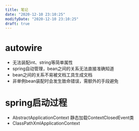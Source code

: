 ```yaml
---
title: 笔记
date: "2020-12-10 23:10:25"
modifyDate: "2020-12-10 23:10:25"
draft: true
---
```

# autowire
-   无法装配int、string等简单属性
-   spring自动管理，bean之间的关系无法直接准确知道
-   bean之间的关系不易被文档工具生成文档
-   非单例bean装配时会发生致命错误，需额外的手段避免

# spring启动过程
-   AbstractApplicationContext 静态加载ContextClosedEvent类
-   ClassPathXmlApplicationContext
